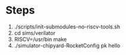 # Steps

1. ./scripts/init-submodules-no-riscv-tools.sh
2. cd sims/verilator
3. RISCV=/usr/bin make
4. ./simulator-chipyard-RocketConfig pk hello

